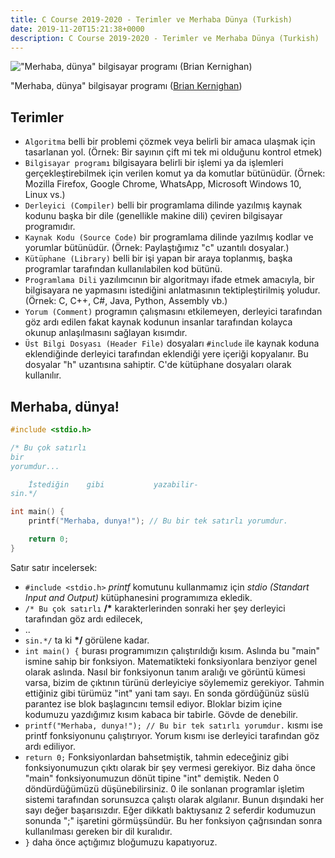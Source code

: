 ```yaml
---
title: C Course 2019-2020 - Terimler ve Merhaba Dünya (Turkish)
date: 2019-11-20T15:21:38+0000
description: C Course 2019-2020 - Terimler ve Merhaba Dünya (Turkish)
---
```


!["Merhaba, dünya" bilgisayar programı (Brian Kernighan)](https://upload.wikimedia.org/wikipedia/commons/thumb/2/21/Hello_World_Brian_Kernighan_1978.jpg/440px-Hello_World_Brian_Kernighan_1978.jpg)

"Merhaba, dünya" bilgisayar programı ([Brian Kernighan](https://www.wikiwand.com/en/Brian_Kernighan))

## Terimler
- `Algoritma` belli bir problemi çözmek veya belirli bir amaca ulaşmak için tasarlanan yol. (Örnek: Bir sayının çift mi tek mi olduğunu kontrol etmek)
- `Bilgisayar programı` bilgisayara belirli bir işlemi ya da işlemleri gerçekleştirebilmek için verilen komut ya da komutlar bütünüdür. (Örnek: Mozilla Firefox, Google Chrome, WhatsApp, Microsoft Windows 10, Linux vs.)
- `Derleyici (Compiler)` belli bir programlama dilinde yazılmış kaynak kodunu başka bir dile (genellikle makine dili) çeviren bilgisayar programıdır.
- `Kaynak Kodu (Source Code)` bir programlama dilinde yazılmış kodlar ve yorumlar bütünüdür. (Örnek: Paylaştığımız "c" uzantılı dosyalar.)
- `Kütüphane (Library)` belli bir işi yapan bir araya toplanmış, başka programlar tarafından kullanılabilen kod bütünü. 
- `Programlama Dili` yazılımcının bir algoritmayı ifade etmek amacıyla, bir bilgisayara ne yapmasını istediğini anlatmasının tektipleştirilmiş yoludur. (Örnek: C, C++, C#, Java, Python, Assembly vb.)
- `Yorum (Comment)` programın çalışmasını etkilemeyen, derleyici tarafından göz ardı edilen fakat kaynak kodunun insanlar tarafından kolayca okunup anlaşılmasını sağlayan kısımdır.
- `Üst Bilgi Dosyası (Header File)` dosyaları `#include` ile kaynak koduna eklendiğinde derleyici tarafından eklendiği yere içeriği kopyalanır. Bu dosyalar "h" uzantısına sahiptir. C'de kütüphane dosyaları olarak kullanılır.

## Merhaba, dünya!

```C
#include <stdio.h>

/* Bu çok satırlı
bir 
yorumdur...

    İstediğin    gibi           yazabilir-
sin.*/

int main() {
    printf("Merhaba, dunya!"); // Bu bir tek satırlı yorumdur.

    return 0;
}
```

Satır satır incelersek:
- `#include <stdio.h>` _printf_ komutunu kullanmamız için _stdio (Standart Input and Output)_ kütüphanesini programımıza ekledik.
- `/* Bu çok satırlı` __/*__ karakterlerinden sonraki her şey derleyici tarafından göz ardı edilecek,
- ..
- `sin.*/` ta ki __*/__ görülene kadar.
- `int main() {` burası programımızın çalıştırıldığı kısım. Aslında bu "main" ismine sahip bir fonksiyon. Matematikteki fonksiyonlara benziyor genel olarak aslında. Nasıl bir fonksiyonun tanım aralığı ve görüntü kümesi varsa, bizim de çıktının türünü derleyiciye söylememiz gerekiyor. Tahmin ettiğiniz gibi türümüz "int" yani tam sayı. En sonda gördüğünüz süslü parantez ise blok başlagıncını temsil ediyor. Bloklar bizim içine kodumuzu yazdığımız kısım kabaca bir tabirle. Gövde de denebilir.
- `printf("Merhaba, dunya!"); // Bu bir tek satırlı yorumdur.` kısmı ise printf fonksiyonunu çalıştırıyor. Yorum kısmı ise derleyici tarafından göz ardı ediliyor. 
- `return 0;` Fonksiyonlardan bahsetmiştik, tahmin edeceğiniz gibi fonksiyonumuzun çıktı olarak bir şey vermesi gerekiyor. Biz daha önce "main" fonksiyonumuzun dönüt tipine "int" demiştik. Neden 0 döndürdüğümüzü düşünebilirsiniz. 0 ile sonlanan programlar işletim sistemi tarafından sorunsuzca çalıştı olarak algılanır. Bunun dışındaki her sayı değer başarısızdır. Eğer dikkatlı baktıysanız 2 seferdir kodumuzun sonunda ";" işaretini görmüşsündür. Bu her fonksiyon çağrısından sonra kullanılması gereken bir dil kuralıdır.
- `}` daha önce açtığımız bloğumuzu kapatıyoruz.

